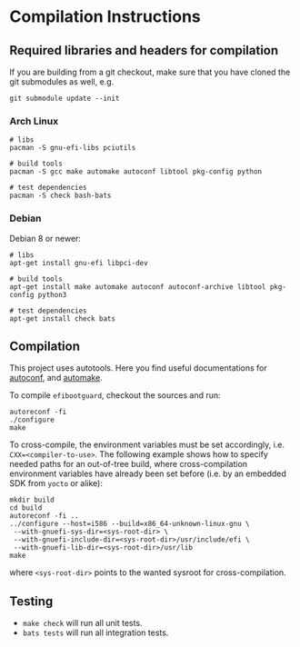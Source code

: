 # Compilation Instructions #

## Required libraries and headers for compilation ##

If you are building from a git checkout, make sure that you have cloned
the git submodules as well, e.g.

```
git submodule update --init
```

### Arch Linux ###

```
# libs
pacman -S gnu-efi-libs pciutils

# build tools
pacman -S gcc make automake autoconf libtool pkg-config python

# test dependencies
pacman -S check bash-bats
```

### Debian ###

Debian 8 or newer:

```
# libs
apt-get install gnu-efi libpci-dev

# build tools
apt-get install make automake autoconf autoconf-archive libtool pkg-config python3

# test dependencies
apt-get install check bats
```

## Compilation ##

This project uses autotools. Here you find useful documentations for
[autoconf](https://www.gnu.org/software/autoconf/manual/autoconf.html), and
[automake](https://www.gnu.org/software/automake/manual/automake.html).

To compile `efibootguard`, checkout the sources and run:

```
autoreconf -fi
./configure
make
```

To cross-compile, the environment variables must be set accordingly, i.e.
`CXX=<compiler-to-use>`. The following example shows how to specify needed
paths for an out-of-tree build, where cross-compilation environment variables
have already been set before (i.e. by an embedded SDK from `yocto` or alike):

```
mkdir build
cd build
autoreconf -fi ..
../configure --host=i586 --build=x86_64-unknown-linux-gnu \
 --with-gnuefi-sys-dir=<sys-root-dir> \
 --with-gnuefi-include-dir=<sys-root-dir>/usr/include/efi \
 --with-gnuefi-lib-dir=<sys-root-dir>/usr/lib
make
```

where `<sys-root-dir>` points to the wanted sysroot for cross-compilation.

## Testing ##

* `make check` will run all unit tests.
* `bats tests` will run all integration tests.
